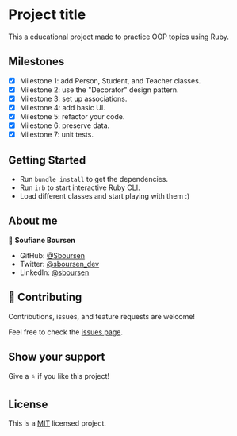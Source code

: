 # Project title

This a educational project made to practice OOP topics using Ruby.

## Milestones

- [x] Milestone 1: add Person, Student, and Teacher classes.
- [x] Milestone 2: use the "Decorator" design pattern.
- [x] Milestone 3: set up associations.
- [x] Milestone 4: add basic UI.
- [x] Milestone 5: refactor your code.
- [x] Milestone 6: preserve data.
- [x] Milestone 7: unit tests.

## Getting Started

- Run `bundle install` to get the dependencies.
- Run `irb` to start interactive Ruby CLI.
- Load different classes and start playing with them :)

## About me

👤 **Soufiane Boursen**

- GitHub: [@Sboursen](https://github.com/Sboursen)
- Twitter: [@sboursen_dev](https://twitter.com/sboursen_dev)
- LinkedIn: [@sboursen](https://linkedin.com/in/sboursen)

## 🤝 Contributing

Contributions, issues, and feature requests are welcome!

Feel free to check the [issues page](../../issues/).

## Show your support

Give a ⭐️ if you like this project!

## License

This is a [MIT](./LICENSE) licensed project.

